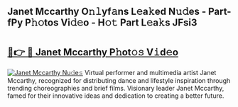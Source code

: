 ## Janet Mccarthy O𝚗𝚕yf𝚊ns L𝚎a𝚔ed N𝚞𝚍es - Part-fPy P𝚑𝚘tos Vi𝚍𝚎o - H𝚘𝚝 Part L𝚎a𝚔s JFsi3

# <h2><a href="http://kf2xj8.oniu.top/?m=Janet+Mccarthy">🔗👉 🔴 Janet Mccarthy P𝚑ot𝚘𝚜 V𝚒d𝚎o</a></h2>

[![Janet Mccarthy Nu𝚍e𝚜](https://i.imgur.com/0qMVB7G.gif)](http://kf2xj8.oniu.top/?m=Janet+Mccarthy)
Virtual performer and multimedia artist Janet Mccarthy, recognized for distributing dance and lifestyle inspiration through trending choreographies and brief films. Visionary leader Janet Mccarthy, famed for their innovative ideas and dedication to creating a better future.  
